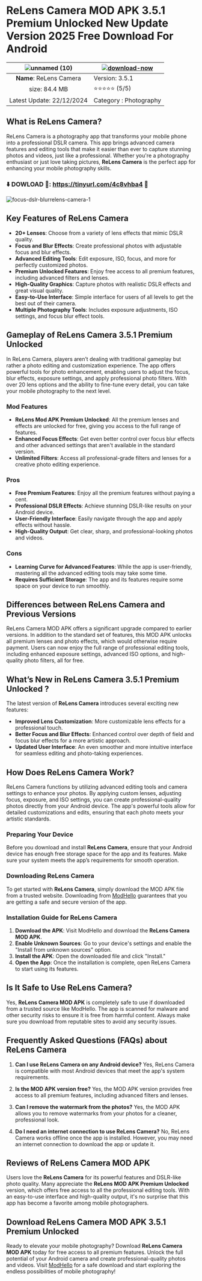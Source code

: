 # ReLens Camera MOD APK 3.5.1 Premium Unlocked New Update Version 2025 Free Download For Android

|![unnamed (10)](https://github.com/user-attachments/assets/f3a25aa8-db5e-4699-bb9e-21c0bee97af5)| [![download-now](https://github.com/user-attachments/assets/22657e67-9d2d-46af-a41a-5d365d2ddc1f)](https://tinyurl.com/4c8vhba4)  |
|:-------------------------------------------------:|-----------------------|
| **Name**: ReLens Camera                    | Version:  3.5.1   |
| size: 84.4 MB                               | ⭐️⭐️⭐️⭐️⭐️ (5/5) |
| Latest Update: 22/12/2024                      | Category : Photography |

## What is ReLens Camera?

ReLens Camera is a photography app that transforms your mobile phone into a professional DSLR camera. This app brings advanced camera features and editing tools that make it easier than ever to capture stunning photos and videos, just like a professional. Whether you're a photography enthusiast or just love taking pictures, **ReLens Camera** is the perfect app for enhancing your mobile photography skills.

### ⬇️ DOWLOAD 📸: https://tinyurl.com/4c8vhba4 📲
![focus-dslr-blurrelens-camera-1](https://github.com/user-attachments/assets/ea91cbd6-9b6d-4624-9b8a-34f099244fea)


## Key Features of ReLens Camera

- **20+ Lenses**: Choose from a variety of lens effects that mimic DSLR quality.
- **Focus and Blur Effects**: Create professional photos with adjustable focus and blur effects.
- **Advanced Editing Tools**: Edit exposure, ISO, focus, and more for perfectly customized photos.
- **Premium Unlocked Features**: Enjoy free access to all premium features, including advanced filters and lenses.
- **High-Quality Graphics**: Capture photos with realistic DSLR effects and great visual quality.
- **Easy-to-Use Interface**: Simple interface for users of all levels to get the best out of their camera.
- **Multiple Photography Tools**: Includes exposure adjustments, ISO settings, and focus blur effect tools.

## Gameplay of ReLens Camera 3.5.1 Premium Unlocked

In ReLens Camera, players aren’t dealing with traditional gameplay but rather a photo editing and customization experience. The app offers powerful tools for photo enhancement, enabling users to adjust the focus, blur effects, exposure settings, and apply professional photo filters. With over 20 lens options and the ability to fine-tune every detail, you can take your mobile photography to the next level. 

### Mod Features

- **ReLens Mod APK Premium Unlocked**: All the premium lenses and effects are unlocked for free, giving you access to the full range of features.
- **Enhanced Focus Effects**: Get even better control over focus blur effects and other advanced settings that aren't available in the standard version.
- **Unlimited Filters**: Access all professional-grade filters and lenses for a creative photo editing experience.

### Pros

- **Free Premium Features**: Enjoy all the premium features without paying a cent.
- **Professional DSLR Effects**: Achieve stunning DSLR-like results on your Android device.
- **User-Friendly Interface**: Easily navigate through the app and apply effects without hassle.
- **High-Quality Output**: Get clear, sharp, and professional-looking photos and videos.

### Cons

- **Learning Curve for Advanced Features**: While the app is user-friendly, mastering all the advanced editing tools may take some time.
- **Requires Sufficient Storage**: The app and its features require some space on your device to run smoothly.

## Differences between ReLens Camera and Previous Versions

ReLens Camera MOD APK offers a significant upgrade compared to earlier versions. In addition to the standard set of features, this MOD APK unlocks all premium lenses and photo effects, which would otherwise require payment. Users can now enjoy the full range of professional editing tools, including enhanced exposure settings, advanced ISO options, and high-quality photo filters, all for free. 

## What’s New in ReLens Camera 3.5.1 Premium Unlocked ?

The latest version of **ReLens Camera** introduces several exciting new features:
- **Improved Lens Customization**: More customizable lens effects for a professional touch.
- **Better Focus and Blur Effects**: Enhanced control over depth of field and focus blur effects for a more artistic approach.
- **Updated User Interface**: An even smoother and more intuitive interface for seamless editing and photo-taking experiences.

## How Does ReLens Camera Work?

ReLens Camera functions by utilizing advanced editing tools and camera settings to enhance your photos. By applying custom lenses, adjusting focus, exposure, and ISO settings, you can create professional-quality photos directly from your Android device. The app's powerful tools allow for detailed customizations and edits, ensuring that each photo meets your artistic standards.

### Preparing Your Device

Before you download and install **ReLens Camera**, ensure that your Android device has enough free storage space for the app and its features. Make sure your system meets the app’s requirements for smooth operation.

### Downloading ReLens Camera

To get started with **ReLens Camera**, simply download the MOD APK file from a trusted website. Downloading from [ModHello](https://modhello.com) guarantees that you are getting a safe and secure version of the app.

### Installation Guide for ReLens Camera

1. **Download the APK**: Visit ModHello and download the **ReLens Camera MOD APK**.
2. **Enable Unknown Sources**: Go to your device's settings and enable the "Install from unknown sources" option.
3. **Install the APK**: Open the downloaded file and click "Install."
4. **Open the App**: Once the installation is complete, open ReLens Camera to start using its features.

## Is It Safe to Use ReLens Camera?

Yes, **ReLens Camera MOD APK** is completely safe to use if downloaded from a trusted source like ModHello. The app is scanned for malware and other security risks to ensure it is free from harmful content. Always make sure you download from reputable sites to avoid any security issues.

## Frequently Asked Questions (FAQs) about ReLens Camera

1. **Can I use ReLens Camera on any Android device?**
   Yes, ReLens Camera is compatible with most Android devices that meet the app's system requirements.

2. **Is the MOD APK version free?**
   Yes, the MOD APK version provides free access to all premium features, including advanced filters and lenses.

3. **Can I remove the watermark from the photos?**
   Yes, the MOD APK allows you to remove watermarks from your photos for a cleaner, professional look.

4. **Do I need an internet connection to use ReLens Camera?**
   No, ReLens Camera works offline once the app is installed. However, you may need an internet connection to download the app or update it.

## Reviews of ReLens Camera MOD APK

Users love the **ReLens Camera** for its powerful features and DSLR-like photo quality. Many appreciate the **ReLens MOD APK Premium Unlocked** version, which offers free access to all the professional editing tools. With an easy-to-use interface and high-quality output, it's no surprise that this app has become a favorite among mobile photographers.

## Download ReLens Camera MOD APK 3.5.1 Premium Unlocked

Ready to elevate your mobile photography? Download **ReLens Camera MOD APK** today for free access to all premium features. Unlock the full potential of your Android camera and create professional-quality photos and videos. Visit [ModHello](https://modhello.com) for a safe download and start exploring the endless possibilities of mobile photography!
